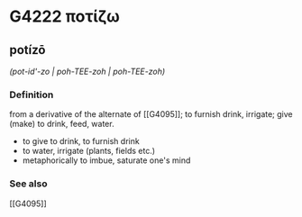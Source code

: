 # G4222 ποτίζω

## potízō

_(pot-id'-zo | poh-TEE-zoh | poh-TEE-zoh)_

### Definition

from a derivative of the alternate of [[G4095]]; to furnish drink, irrigate; give (make) to drink, feed, water.

- to give to drink, to furnish drink
- to water, irrigate (plants, fields etc.)
- metaphorically to imbue, saturate one's mind

### See also

[[G4095]]

